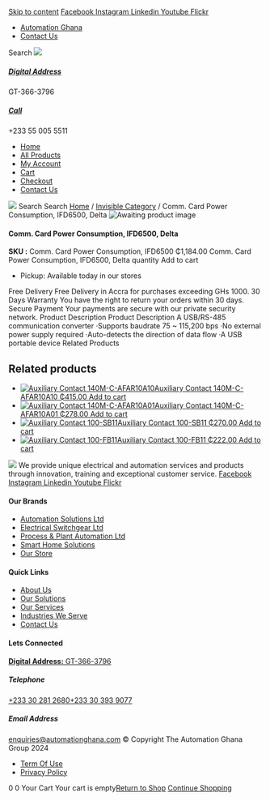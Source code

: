 [Skip to content](https://store.automationghana.com/product/comm-card-power-consumption-ifd6500-delta/#content)
[ Facebook ](https://www.facebook.com/automationgh/) [ Instagram ](https://www.instagram.com/automationgh/) [ Linkedin ](https://www.linkedin.com/company/the-automation-ghana-limited/) [ Youtube ](https://www.youtube.com/channel/UCurrRDUSm5oIW39VXjn1u0w) [ Flickr ](https://www.flickr.com/photos/181794037@N07/)
  * [ Automation Ghana ](https://automationghana.com)
  * [ Contact Us ](https://store.automationghana.com/contact/)


Search
[ ![](https://store.automationghana.com/wp-content/uploads/2024/04/Website-TAGG-Logo-BLUE.png) ](https://store.automationghana.com/)
[ ](https://maps.app.goo.gl/m4xeaagWCNbLk4jM6)
#####  [ Digital Address ](https://maps.app.goo.gl/m4xeaagWCNbLk4jM6)
GT-366-3796 
[ ](tel:+233550055511)
#####  [ Call ](tel:+233550055511)
+233 55 005 5511 
  * [Home](https://store.automationghana.com/)
  * [All Products](https://store.automationghana.com/shop/)
  * [My Account](https://store.automationghana.com/my-account/)
  * [Cart](https://store.automationghana.com/cart/)
  * [Checkout](https://store.automationghana.com/checkout/)
  * [Contact Us](https://store.automationghana.com/contact/)


[![](https://store.automationghana.com/wp-content/uploads/2024/04/AutomationGhana_logo_white.png)](https://store.automationghana.com)
Search
Search
[Home](https://store.automationghana.com) / [Invisible Category](https://store.automationghana.com/product-category/invisible-category/) / Comm. Card Power Consumption, IFD6500, Delta
![Awaiting product image](https://store.automationghana.com/wp-content/uploads/woocommerce-placeholder-600x600.png)
####  Comm. Card Power Consumption, IFD6500, Delta 
**SKU :** Comm. Card Power Consumption, IFD6500 
₵1,184.00
Comm. Card Power Consumption, IFD6500, Delta quantity
Add to cart
  * Pickup: Available today in our stores


Free Delivery 
Free Delivery in Accra for purchases exceeding GHs 1000. 
30 Days Warranty 
You have the right to return your orders within 30 days. 
Secure Payment 
Your payments are secure with our private security network. 
Product Description
Product Description
A USB/RS-485 communication converter ‧Supports baudrate 75 ~ 115,200 bps ‧No external power supply required ‧Auto-detects the direction of data flow ‧A USB portable device
Related Products 
## Related products
  * [![Auxiliary Contact 140M-C-AFAR10A10](https://store.automationghana.com/wp-content/uploads/2020/12/140M-C-AFAR10A10-300x298.jpg)Auxiliary Contact 140M-C-AFAR10A10 ₵415.00 ](https://store.automationghana.com/product/auxiliary-contact-140m-c-afar10a10/)
[Add to cart](https://store.automationghana.com/product/comm-card-power-consumption-ifd6500-delta/?add-to-cart=2965)
  * [![Auxiliary Contact 140M-C-AFAR10A01](https://store.automationghana.com/wp-content/uploads/2020/12/140M-C-AFAR10A01-300x298.jpg)Auxiliary Contact 140M-C-AFAR10A01 ₵278.00 ](https://store.automationghana.com/product/auxiliary-contact-140m-c-afar10a01/)
[Add to cart](https://store.automationghana.com/product/comm-card-power-consumption-ifd6500-delta/?add-to-cart=2963)
  * [![Auxiliary Contact 100-SB11](https://store.automationghana.com/wp-content/uploads/2020/11/Allen-Bradley-100S-300x300.jpg)Auxiliary Contact 100-SB11 ₵270.00 ](https://store.automationghana.com/product/auxiliary-contact-100-sb11/)
[Add to cart](https://store.automationghana.com/product/comm-card-power-consumption-ifd6500-delta/?add-to-cart=2954)
  * [![Auxiliary Contact 100-FB11](https://store.automationghana.com/wp-content/uploads/2020/11/100-FB11.jpg)Auxiliary Contact 100-FB11 ₵222.00 ](https://store.automationghana.com/product/auxiliary-contact-100-fb11-rockwell/)
[Add to cart](https://store.automationghana.com/product/comm-card-power-consumption-ifd6500-delta/?add-to-cart=2941)


![](https://store.automationghana.com/wp-content/uploads/2024/04/AutomationGhana_logo_white.png)
We provide unique electrical and automation services and products through innovation, training and exceptional customer service.
[ Facebook ](https://www.facebook.com/automationgh/) [ Instagram ](https://www.instagram.com/automationgh/) [ Linkedin ](https://www.linkedin.com/company/the-automation-ghana-limited/) [ Youtube ](https://www.youtube.com/channel/UCurrRDUSm5oIW39VXjn1u0w) [ Flickr ](https://www.flickr.com/photos/181794037@N07/)
#### Our Brands
  * [ Automation Solutions Ltd ](https://store.automationghana.com/product/comm-card-power-consumption-ifd6500-delta/)
  * [ Electrical Switchgear Ltd ](https://store.automationghana.com/product/comm-card-power-consumption-ifd6500-delta/)
  * [ Process & Plant Automation Ltd ](https://store.automationghana.com/product/comm-card-power-consumption-ifd6500-delta/)
  * [ Smart Home Solutions ](https://store.automationghana.com/product/comm-card-power-consumption-ifd6500-delta/)
  * [ Our Store ](https://store.automationghana.com/product/comm-card-power-consumption-ifd6500-delta/)


#### Quick Links
  * [ About Us ](https://store.automationghana.com/product/comm-card-power-consumption-ifd6500-delta/)
  * [ Our Solutions ](https://store.automationghana.com/product/comm-card-power-consumption-ifd6500-delta/)
  * [ Our Services ](https://store.automationghana.com/product/comm-card-power-consumption-ifd6500-delta/)
  * [ Industries We Serve ](https://store.automationghana.com/product/comm-card-power-consumption-ifd6500-delta/)
  * [ Contact Us ](https://store.automationghana.com/product/comm-card-power-consumption-ifd6500-delta/)


#### Lets Connected
[**Digital Address:** GT-366-3796](https://maps.app.goo.gl/m4xeaagWCNbLk4jM6)
#####  Telephone 
[ +233 30 281 2680](tel:+233302812680)[+233 30 393 9077](https://store.automationghana.com/product/comm-card-power-consumption-ifd6500-delta/+233303939077)
#####  Email Address 
enquiries@automationghana.com 
© Copyright The Automation Ghana Group 2024
  * [ Term Of Use ](https://store.automationghana.com/product/comm-card-power-consumption-ifd6500-delta/)
  * [ Privacy Policy ](https://store.automationghana.com/product/comm-card-power-consumption-ifd6500-delta/)


0
0
Your Cart
Your cart is empty[Return to Shop](https://store.automationghana.com/shop/)
[Continue Shopping](https://store.automationghana.com/product/comm-card-power-consumption-ifd6500-delta/)
